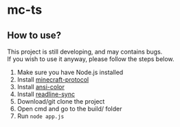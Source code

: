 # mc-ts
 How to use?
 ---
 This project is still developing, and may contains bugs.\
 If you wish to use it anyway, please follow the steps below.
 1. Make sure you have Node.js installed
 2. Install [minecraft-protocol](https://github.com/PrismarineJS/node-minecraft-protocol)
 3. Install [ansi-color](https://www.npmjs.com/package/ansi-color)
 4. Install [readline-sync](https://www.npmjs.com/package/readline-sync)
 5. Download/git clone the project
 6. Open cmd and go to the build/ folder
 7. Run `node app.js`